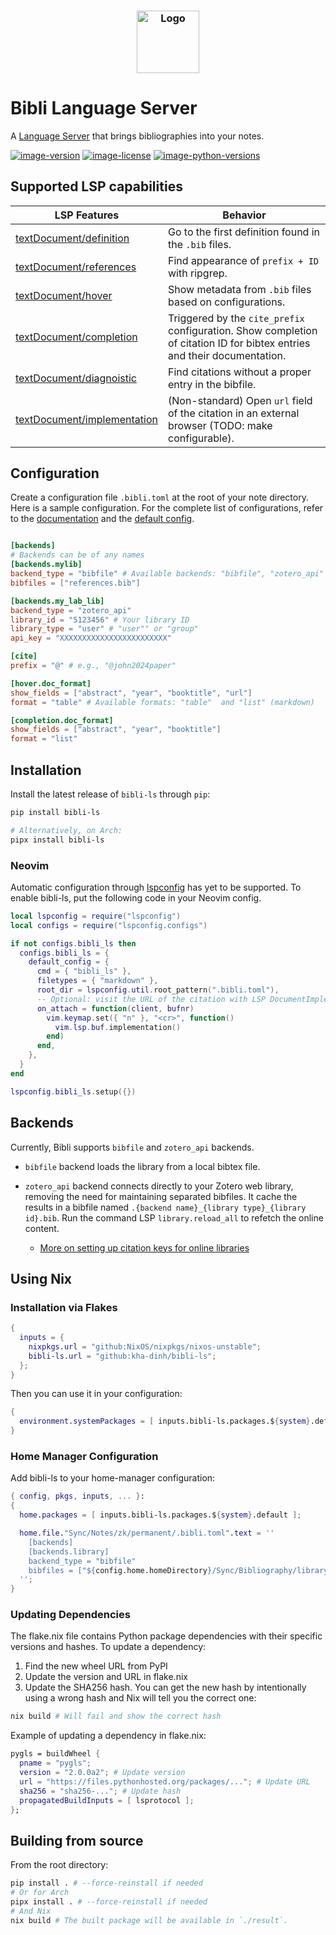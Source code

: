 <h3 align="center">
  <img
    src="https://raw.githubusercontent.com/kha-dinh/bibli-ls/main/docs/logo.jpeg"
    width="100"
    alt="Logo"
  /><br />
</h3>

# Bibli Language Server

A [Language Server](https://microsoft.github.io/language-server-protocol/) that brings bibliographies into your notes.

[![image-version](https://img.shields.io/pypi/v/bibli-ls.svg)](https://python.org/pypi/bibli-ls)
[![image-license](https://img.shields.io/pypi/l/bibli-ls.svg)](https://python.org/pypi/bibli-ls)
[![image-python-versions](https://img.shields.io/badge/python->=3.8-blue)](https://python.org/pypi/bibli-ls)

## Supported LSP capabilities

| LSP Features                                                                                                                                           | Behavior                                                                                                                 |
| ------------------------------------------------------------------------------------------------------------------------------------------------------ | ------------------------------------------------------------------------------------------------------------------------ |
| [textDocument/definition](https://microsoft.github.io/language-server-protocol/specifications/lsp/3.17/specification/#textDocument_definition)         | Go to the first definition found in the `.bib` files.                                                                    |
| [textDocument/references](https://microsoft.github.io/language-server-protocol/specifications/lsp/3.17/specification/#textDocument_references)         | Find appearance of `prefix + ID` with ripgrep.                                                                           |
| [textDocument/hover](https://microsoft.github.io/language-server-protocol/specifications/lsp/3.17/specification/#textDocument_hover)                   | Show metadata from `.bib` files based on configurations.                                                                 |
| [textDocument/completion](https://microsoft.github.io/language-server-protocol/specifications/lsp/3.17/specification/#textDocument_completion)         | Triggered by the `cite_prefix` configuration. Show completion of citation ID for bibtex entries and their documentation. |
| [textDocument/diagnoistic](https://microsoft.github.io/language-server-protocol/specifications/lsp/3.17/specification/#textDocument_completion)        | Find citations without a proper entry in the bibfile.                                                                    |
| [textDocument/implementation](https://microsoft.github.io/language-server-protocol/specifications/lsp/3.17/specification/#textDocument_implementation) | (Non-standard) Open `url` field of the citation in an external browser (TODO: make configurable).                        |

## Configuration

Create a configuration file `.bibli.toml` at the root of your note directory. Here is a sample configuration. For the complete list of configurations, refer to the [documentation](/docs/configurations.md) and the [default config](/docs/default-config.toml).

```toml

[backends]
# Backends can be of any names
[backends.mylib]
backend_type = "bibfile" # Available backends: "bibfile", "zotero_api"
bibfiles = ["references.bib"]

[backends.my_lab_lib]
backend_type = "zotero_api"
library_id = "5123456" # Your library ID
library_type = "user" # "user"" or "group"
api_key = "XXXXXXXXXXXXXXXXXXXXXXXX"

[cite]
prefix = "@" # e.g., "@john2024paper"

[hover.doc_format]
show_fields = ["abstract", "year", "booktitle", "url"]
format = "table" # Available formats: "table"  and "list" (markdown)

[completion.doc_format]
show_fields = ["abstract", "year", "booktitle"]
format = "list"

```

## Installation

Install the latest release of `bibli-ls` through `pip`:

```bash
pip install bibli-ls

# Alternatively, on Arch:
pipx install bibli-ls
```

### Neovim

Automatic configuration through [lspconfig]() has yet to be supported. To enable bibli-ls, put the following code in your Neovim config.

```lua
local lspconfig = require("lspconfig")
local configs = require("lspconfig.configs")

if not configs.bibli_ls then
  configs.bibli_ls = {
    default_config = {
      cmd = { "bibli_ls" },
      filetypes = { "markdown" },
      root_dir = lspconfig.util.root_pattern(".bibli.toml"),
      -- Optional: visit the URL of the citation with LSP DocumentImplementation
      on_attach = function(client, bufnr)
        vim.keymap.set({ "n" }, "<cr>", function()
          vim.lsp.buf.implementation()
        end)
      end,
    },
  }
end

lspconfig.bibli_ls.setup({})
```

## Backends

Currently, Bibli supports `bibfile` and `zotero_api` backends.

- `bibfile` backend loads the library from a local bibtex file.

- `zotero_api` backend connects directly to your Zotero web library, removing the need for maintaining separated bibfiles. It cache the results in a bibfile named `.{backend name}_{library type}_{library id}.bib`. Run the command LSP `library.reload_all` to refetch the online content.

  - [More on setting up citation keys for online libraries](/docs/custom-cite-keys.md)


## Using Nix

### Installation via Flakes

```nix
{
  inputs = {
    nixpkgs.url = "github:NixOS/nixpkgs/nixos-unstable";
    bibli-ls.url = "github:kha-dinh/bibli-ls";
  };
}
```

Then you can use it in your configuration:

```nix
{
  environment.systemPackages = [ inputs.bibli-ls.packages.${system}.default ];
}
```

### Home Manager Configuration

Add bibli-ls to your home-manager configuration:

```nix
{ config, pkgs, inputs, ... }:
{
  home.packages = [ inputs.bibli-ls.packages.${system}.default ];

  home.file."Sync/Notes/zk/permanent/.bibli.toml".text = ''
    [backends]
    [backends.library]
    backend_type = "bibfile"
    bibfiles = ["${config.home.homeDirectory}/Sync/Bibliography/library.bib"]
  '';
}
```

### Updating Dependencies

The flake.nix file contains Python package dependencies with their specific versions and hashes. To update a dependency:

1. Find the new wheel URL from PyPI
2. Update the version and URL in flake.nix
3. Update the SHA256 hash. You can get the new hash by intentionally using a wrong hash and Nix will tell you the correct one:

```bash
nix build # Will fail and show the correct hash
```

Example of updating a dependency in flake.nix:

```nix
pygls = buildWheel {
  pname = "pygls";
  version = "2.0.0a2"; # Update version
  url = "https://files.pythonhosted.org/packages/..."; # Update URL
  sha256 = "sha256-..."; # Update hash
  propagatedBuildInputs = [ lsprotocol ];
};
```

## Building from source

From the root directory:

```bash
pip install . # --force-reinstall if needed
# Or for Arch
pipx install . # --force-reinstall if needed
# And Nix
nix build # The built package will be available in `./result`.
```
